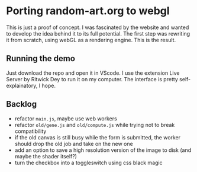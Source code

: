 # Porting random-art.org to webgl

This is just a proof of concept. I was fascinated by the website and wanted to develop the idea behind it to its full potential. The first step was rewriting it from scratch, using webGL as a rendering engine. This is the result.

## Running the demo

Just download the repo and open it in VScode. I use the extension Live Server by Ritwick Dey to run it on my computer.
The interface is pretty self-explainatory, I hope.

## Backlog

* refactor `main.js`, maybe use web workers
* refactor `old/gene.js` and `old/compute.js` while trying not to break compatibility
* if the old canvas is still busy while the form is submitted, the worker should drop the old job and take on the new one
* add an option to save a high resolution version of the image to disk (and maybe the shader itself?)
* turn the checkbox into a toggleswitch using css black magic